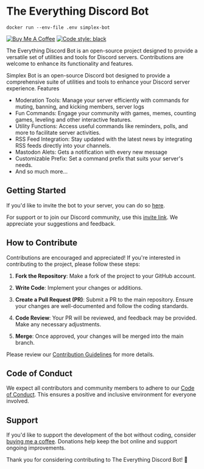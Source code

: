 # The Everything Discord Bot

`docker run --env-file .env simplex-bot` 


[![Buy Me A Coffee](https://www.buymeacoffee.com/assets/img/custom_images/orange_img.png)](https://www.buymeacoffee.com/Michaelrbparker)
[![Code style: black](https://img.shields.io/badge/code%20style-black-000000.svg)](https://github.com/psf/black)

The Everything Discord Bot is an open-source project designed to provide a versatile set of utilities and tools for Discord servers. Contributions are welcome to enhance its functionality and features.

Simplex Bot is an open-source Discord bot designed to provide a comprehensive suite of utilities and tools to enhance your Discord server experience.
Features

  
- Moderation Tools: Manage your server efficiently with commands for muting, banning, and kicking members, server logs
- Fun Commands: Engage your community with games, memes, counting games, leveling and other interactive features.
- Utility Functions: Access useful commands like reminders, polls, and more to facilitate server activities.
- RSS Feed Integration: Stay updated with the latest news by integrating RSS feeds directly into your channels.
- Mastodon Alets: Gets a notification with every new message
- Customizable Prefix: Set a command prefix that suits your server's needs.
- And so much more...

## Getting Started

If you'd like to invite the bot to your server, you can do so [here](https://discord.com/api/oauth2/authorize?client_id=902240397273743361&permissions=8&scope=bot%20applications.commands).

For support or to join our Discord community, use this [invite link](https://discord.gg/d2gjWqFsTP). We appreciate your suggestions and feedback.

## How to Contribute

Contributions are encouraged and appreciated! If you're interested in contributing to the project, please follow these steps:

1. **Fork the Repository**: Make a fork of the project to your GitHub account.

2. **Write Code**: Implement your changes or additions.

3. **Create a Pull Request (PR)**: Submit a PR to the main repository. Ensure your changes are well-documented and follow the coding standards.

4. **Code Review**: Your PR will be reviewed, and feedback may be provided. Make any necessary adjustments.

5. **Merge**: Once approved, your changes will be merged into the main branch.

Please review our [Contribution Guidelines](CONTRIBUTING.md) for more details.

## Code of Conduct

We expect all contributors and community members to adhere to our [Code of Conduct](CODE_OF_CONDUCT.md). This ensures a positive and inclusive environment for everyone involved.

## Support

If you'd like to support the development of the bot without coding, consider [buying me a coffee](https://www.buymeacoffee.com/Michaelrbparker). Donations help keep the bot online and support ongoing improvements.

Thank you for considering contributing to The Everything Discord Bot! 🚀
